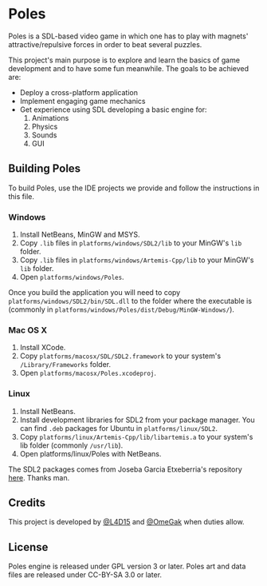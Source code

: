 Poles
=====
Poles is a SDL-based video game in which one has to play with magnets' attractive/repulsive forces in order to beat several puzzles.

This project's main purpose is to explore and learn the basics of game development and to have some fun meanwhile. The goals to be achieved are:
* Deploy a cross-platform application
* Implement engaging game mechanics
* Get experience using SDL developing a basic engine for:
    1. Animations
    1. Physics
    1. Sounds
    1. GUI

## Building Poles
To build Poles, use the IDE projects we provide and follow the instructions in this file.

### Windows
1. Install NetBeans, MinGW and MSYS.
2. Copy `.lib` files in `platforms/windows/SDL2/lib` to your MinGW's `lib` folder.
3. Copy `.lib` files in `platforms/windows/Artemis-Cpp/lib` to your MinGW's `lib` folder.
4. Open `platforms/windows/Poles`.

Once you build the application you will need to copy `platforms/windows/SDL2/bin/SDL.dll` to the folder where the executable is (commonly in `platforms/windows/Poles/dist/Debug/MinGW-Windows/`).

### Mac OS X
1. Install XCode.
2. Copy `platforms/macosx/SDL/SDL2.framework` to your system's `/Library/Frameworks` folder.
3. Open `platforms/macosx/Poles.xcodeproj`.

### Linux
1. Install NetBeans.
2. Install development libraries for SDL2 from your package manager. You can find `.deb` packages for Ubuntu in `platforms/linux/SDL2`.
3. Copy `platforms/linux/Artemis-Cpp/lib/libartemis.a` to your system's lib folder (commonly `/usr/lib`).
4. Open platforms/linux/Poles with NetBeans.

The SDL2 packages comes from Joseba Garcia Etxeberria's repository [here](https://launchpad.net/~josebagar/+archive/sdl2). Thanks man.

## Credits
This project is developed by [@L4D15](http://twitter.com/L4D15) and [@OmeGak](http://twitter.com/OmeGak) when duties allow.

## License
Poles engine is released under GPL version 3 or later.
Poles art and data files are released under CC-BY-SA 3.0 or later.
